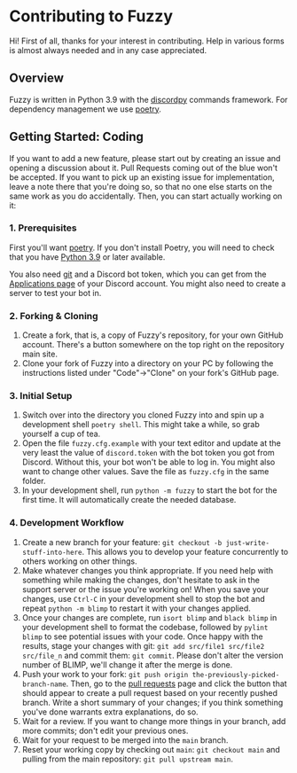 # Contributing to Fuzzy

Hi! First of all, thanks for your interest in contributing. Help in various forms is almost always
needed and in any case appreciated.

## Overview

Fuzzy is written in Python 3.9 with the [discordpy] commands framework. For dependency management we
use [poetry]. 

## Getting Started: Coding

If you want to add a new feature, please start out by creating an issue and opening a discussion
about it. Pull Requests coming out of the blue won't be accepted. If you want to pick up an existing
issue for implementation, leave a note there that you're doing so, so that no one else starts on the
same work as you do accidentally. Then, you can start actually working on it:

### 1. Prerequisites

First you'll want [poetry]. If you don't install Poetry, you will need to check that 
you have [Python 3.9] or later available.

You also need [git] and a Discord bot token, which you can get from the [Applications page] of your Discord
account. You might also need to create a server to test your bot in.

### 2. Forking & Cloning

1. Create a fork, that is, a copy of Fuzzy's repository, for your own GitHub account. There's a
button somewhere on the top right on the repository main site.
2. Clone your fork of Fuzzy into a directory on your PC by following the instructions listed under
"Code"→"Clone" on your fork's GitHub page.

### 3. Initial Setup

1. Switch over into the directory you cloned Fuzzy into and spin up a development shell `poetry shell`. 
   This might take a while, so grab yourself a cup of tea.
2. Open the file `fuzzy.cfg.example` with your text editor and update at the very least the value of
`discord.token` with the bot token you got from Discord. Without this, your bot won't be able to log
in. You might also want to change other values. Save the file as `fuzzy.cfg` in the same folder.
3. In your development shell, run `python -m fuzzy` to start the bot for the first time. It will
automatically create the needed database.

### 4. Development Workflow

1. Create a new branch for your feature: `git checkout -b just-write-stuff-into-here`. This allows
you to develop your feature concurrently to others working on other things.
2. Make whatever changes you think appropriate. If you need help with something while making the
changes, don't hesitate to ask in the support server or the issue you're working on! When you save
your changes, use `Ctrl-C` in your development shell to stop the bot and repeat `python -m blimp` to
restart it with your changes applied.
3. Once your changes are complete, run `isort blimp` and `black blimp` in your development shell to
format the codebase, followed by `pylint blimp` to see potential issues with your code. Once happy
with the results, stage your changes with git: `git add src/file1 src/file2 src/file_n` and commit
them: `git commit`. Please don't alter the version number of BLIMP, we'll change it after the merge
is done.
4. Push your work to your fork: `git push origin the-previously-picked-branch-name`. Then, go to the
[pull requests] page and click the button that should appear to create a pull request based on your
recently pushed branch. Write a short summary of your changes; if you think something you've done
warrants extra explanations, do so.
7. Wait for a review. If you want to change more things in your branch, add more commits; don't edit
your previous ones.
8. Wait for your request to be merged into the `main` branch.
9. Reset your working copy by checking out `main`: `git checkout main` and pulling from the main
repository: `git pull upstream main`.

[discordpy]: https://github.com/Rapptz/discord.py/
[Python 3.9]: https://www.python.org/downloads/
[git]: https://git-scm.com/
[Nix]: https://nixos.org
[poetry]: https://python-poetry.org
[Applications page]: https://discord.com/developers/applications
[pull requests]: https://github.com/The-Valley-Discord/blimp/pulls
[TOML]: https://toml.io/
